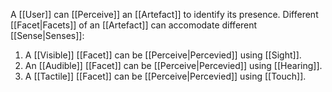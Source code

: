 A [[User]] can [[Perceive]] an [[Artefact]] to identify its presence. Different [[Facet|Facets]] of an [[Artefact]] can accomodate different [[Sense|Senses]]:

1. A [[Visible]] [[Facet]] can be [[Perceive|Percevied]] using [[Sight]].
2. An [[Audible]] [[Facet]] can be [[Perceive|Percevied]] using [[Hearing]].
3. A [[Tactile]] [[Facet]] can be [[Perceive|Percevied]] using [[Touch]].